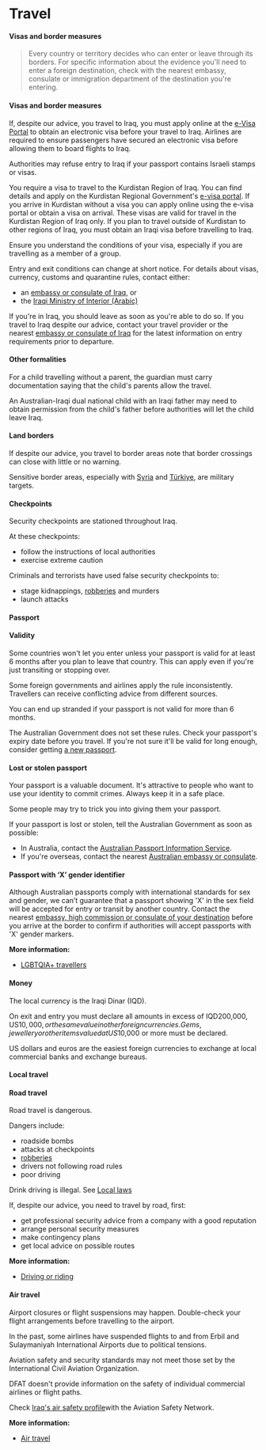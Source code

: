 # Travel

#### Visas and border measures

> Every country or territory decides who can enter or leave through its borders. For specific information about the evidence you'll need to enter a foreign destination, check with the nearest embassy, consulate or immigration department of the destination you're entering.

#### Visas and border measures

If, despite our advice, you travel to Iraq, you must apply online at the [e-Visa Portal](https://evisa.iq/en) to obtain an electronic visa before your travel to Iraq. Airlines are required to ensure passengers have secured an electronic visa before allowing them to board flights to Iraq.

Authorities may refuse entry to Iraq if your passport contains Israeli stamps or visas.

You require a visa to travel to the Kurdistan Region of Iraq. You can find details and apply on the Kurdistan Regional Government's [e-visa portal](https://visit.gov.krd/). If you arrive in Kurdistan without a visa you can apply online using the e-visa portal or obtain a visa on arrival. These visas are valid for travel in the Kurdistan Region of Iraq only. If you plan to travel outside of Kurdistan to other regions of Iraq, you must obtain an Iraqi visa before travelling to Iraq.

Ensure you understand the conditions of your visa, especially if you are travelling as a member of a group.

Entry and exit conditions can change at short notice. For details about visas, currency, customs and quarantine rules, contact either:

* an [embassy or consulate of Iraq](https://protocol.dfat.gov.au/Public/Missions/94), or
* the [Iraqi Ministry of Interior (Arabic)](https://moi.gov.iq/)

If you're in Iraq, you should leave as soon as you're able to do so. If you travel to Iraq despite our advice, contact your travel provider or the nearest [embassy or consulate of Iraq](https://protocol.dfat.gov.au/Public/Missions/94) for the latest information on entry requirements prior to departure.

#### Other formalities

For a child travelling without a parent, the guardian must carry documentation saying that the child's parents allow the travel.

An Australian-Iraqi dual national child with an Iraqi father may need to obtain permission from the child's father before authorities will let the child leave Iraq.

#### Land borders

If despite our advice, you travel to border areas note that border crossings can close with little or no warning.

Sensitive border areas, especially with [Syria](/destinations/middle-east/syria "Syria") and [Türkiye](/destinations/europe/turkiye "Türkiye"), are military targets.

#### Checkpoints

Security checkpoints are stationed throughout Iraq.

At these checkpoints:

* follow the instructions of local authorities
* exercise extreme caution

Criminals and terrorists have used false security checkpoints to:

* stage kidnappings, [robberies](/before-you-go/safety/theft-robbery "Theft and robbery") and murders
* launch attacks

#### Passport

#### Validity

Some countries won't let you enter unless your passport is valid for at least 6 months after you plan to leave that country. This can apply even if you're just transiting or stopping over.

Some foreign governments and airlines apply the rule inconsistently. Travellers can receive conflicting advice from different sources.

You can end up stranded if your passport is not valid for more than 6 months.

The Australian Government does not set these rules. Check your passport's expiry date before you travel. If you're not sure it'll be valid for long enough, consider getting [a new passport](https://www.passports.gov.au/).

#### Lost or stolen passport

Your passport is a valuable document. It's attractive to people who want to use your identity to commit crimes. Always keep it in a safe place.

Some people may try to trick you into giving them your passport.

If your passport is lost or stolen, tell the Australian Government as soon as possible:

* In Australia, contact the [Australian Passport Information Service](https://www.passports.gov.au/contact-us).
* If you're overseas, contact the nearest [Australian embassy or consulate](http://dfat.gov.au/about-us/our-locations/missions/Pages/our-embassies-and-consulates-overseas.aspx).

#### Passport with ‘X’ gender identifier

Although Australian passports comply with international standards for sex and gender, we can’t guarantee that a passport showing 'X' in the sex field will be accepted for entry or transit by another country. Contact the nearest [embassy, high commission or consulate of your destination](https://protocol.dfat.gov.au/Public/MissionsInAustralia) before you arrive at the border to confirm if authorities will accept passports with 'X' gender markers.

**More information:**

* [LGBTQIA+ travellers](/before-you-go/who-you-are/LGBTQIA "Advice for LGBTQIA+ travellers")

#### Money

The local currency is the Iraqi Dinar (IQD).

On exit and entry you must declare all amounts in excess of IQD200,000, US$10,000, or the same value in other foreign currencies. Gems, jewellery or other items valued at US$10,000 or more must be declared.

US dollars and euros are the easiest foreign currencies to exchange at local commercial banks and exchange bureaus.

#### Local travel

#### Road travel

Road travel is dangerous.

Dangers include:

* roadside bombs
* attacks at checkpoints
* [robberies](/before-you-go/safety/theft-robbery "Theft and robbery")
* drivers not following road rules
* poor driving

Drink driving is illegal. See [Local laws](#local-laws)

If, despite our advice, you need to travel by road, first:

* get professional security advice from a company with a good reputation
* arrange personal security measures
* make contingency plans
* get local advice on possible routes

**More information:**

* [Driving or riding](/before-you-go/getting-around/road-safety "Road safety")

#### Air travel

Airport closures or flight suspensions may happen. Double-check your flight arrangements before travelling to the airport.

In the past, some airlines have suspended flights to and from Erbil and Sulaymaniyah International Airports due to political tensions.

Aviation safety and security standards may not meet those set by the International Civil Aviation Organization.

DFAT doesn't provide information on the safety of individual commercial airlines or flight paths.

Check [Iraq's air safety profile](http://aviation-safety.net/database/country/country.php?id=YI)with the Aviation Safety Network.

**More information:**

* [Air travel](/before-you-go/getting-around/air-travel "Travelling by air")